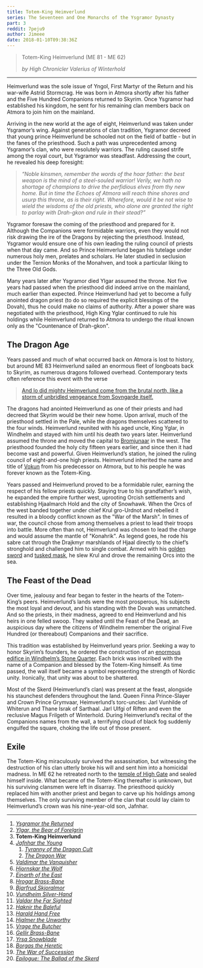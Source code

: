 ```yaml
---
title: Totem-King Heimverlund
series: The Seventeen and One Monarchs of the Ysgramor Dynasty
part: 3
reddit: 7peju9
author: Jimeee
date: 2018-01-10T09:38:36Z
---
```


> Totem-King Heimverlund (ME 81 - ME 62)
>
> _by High Chronicler Valerius of Winterhold_

---

Heimverlund was the sole issue of Yngol, First Martyr of the Return and his
war-wife Astrid Stormcrag. He was born in Atmora shortly after his father and
the Five Hundred Companions returned to Skyrim. Once Ysgramor had established
his kingdom, he sent for his remaining clan members back on Atmora to join him
on the mainland.

Arriving in the new world at the age of eight, Heimverlund was taken under
Ysgramor’s wing. Against generations of clan tradition, Ysgramor decreed that
young prince Heimverlund be schooled not on the field of battle - but in the
fanes of the priesthood. Such a path was unprecedented among Ysgramor’s clan,
who were resolutely warriors. The ruling caused strife among the royal court,
but Ysgramor was steadfast. Addressing the court, he revealed his deep
foresight:

> _“Noble kinsmen, remember the words of the hoar father: the best weapon is the
> mind of a steel-souled warrior! Verily, we hath no shortage of champions to
> drive the perfidious elves from thy new home. But in time the Echoes of Atmora
> will reach thine shores and usurp this throne, as is their right. Wherefore,
> would it be not wise to wield the wisdoms of the old priests, who alone are
> granted the right to parlay with Drah-gkon and rule in their stead?”_

Ysgramor foresaw the coming of the priesthood and prepared for it. Although the
Companions were formidable warriors, even they would not risk drawing the ire of
the Dragons by rejecting the priesthood. Instead, Ysgramor would ensure one of
his own leading the ruling council of priests when that day came. And so Prince
Heimverlund began his tutelage under numerous holy men, prelates and scholars.
He later studied in seclusion under the Ternion Monks of the Monahven, and took
a particular liking to the Three Old Gods.

Many years later after Ysgramor died Ylgar assumed the throne. Not five years
had passed when the priesthood did indeed arrive on the mainland, much earlier
than expected. Prince Heimverlund had yet to become a fully anointed dragon
priest (to do so required the explicit blessings of the Dovah), thus he could
make no claims of authority. After a power share was negotiated with the
priesthood, High King Yglar continued to rule his holdings while Heimverlund
returned to Atmora to undergo the ritual known only as the "Countenance of
Drah-gkon".

## The Dragon Age

Years passed and much of what occurred back on Atmora is lost to history, but
around ME 83 Heimverlund sailed an enormous fleet of longboats back to Skyrim,
as numerous dragons followed overhead. Contemporary texts often reference this
event with the verse

> [And lo did mighty Heimverlund come from the brutal north, like a storm of
> unbridled vengeance from Sovngarde itself.][0]

The dragons had anointed Heimverlund as one of their priests and had decreed
that Skyrim would be their new home. Upon arrival, much of the priesthood
settled in the Pale, while the dragons themselves scattered to the four winds.
Heimverlund reunited with his aged uncle, King Yglar, in Windhelm and stayed
with him until his death two years later. Heimverlund assumed the throne and
moved the capital to [Bromjunaar] in the west. The priesthood founded the holy
city fifteen years earlier, and since then it had become vast and powerful.
Given Heimverlund’s station, he joined the ruling council of eight-and-one high
priests. Heimverlund inherited the name and title of [Vokun] from his
predecessor on Atmora, but to his people he was forever known as the Totem-King.

Years passed and Heimverlund proved to be a formidable ruler, earning the
respect of his fellow priests quickly. Staying true to his grandfather’s wish,
he expanded the empire further west, uprooting Orcish settlements and
establishing Hjaalmarch Hold and the city of Snowhawk. When the Orcs of the west
banded together under chief Krul gro-Urdnot and rebelled it resulted in a bloody
conflict known as the "War of the Marsh". In times of war, the council chose
from among themselves a priest to lead their troops into battle. More often than
not, Heimverlund was chosen to lead the charge and would assume the mantle of
"Konahrik". As legend goes, he rode his sabre cat through the Drajkmyr
marshlands of Hjaal directly to the chief’s stronghold and challenged him to
single combat. Armed with his [golden sword][1] and [tusked mask][2], he slew
Krul and drove the remaining Orcs into the sea.

## The Feast of the Dead

Over time, jealousy and fear began to fester in the hearts of the Totem-King’s
peers. Heimverlund’s lands were the most prosperous, his subjects the most loyal
and devout, and his standing with the Dovah was unmatched. And so the priests,
in their madness, agreed to end Heimverlund and his heirs in one felled swoop.
They waited until the Feast of the Dead, an auspicious day where the citizens of
Windhelm remember the original Five Hundred (or thereabout) Companions and their
sacrifice.

This tradition was established by Heimverlund years prior. Seeking a way to
honor Skyrim’s founders, he ordered the construction of an [enormous edifice in
Windhelm’s Stone Quarter][3]. Each brick was inscribed with the name of a
Companion and blessed by the Totem-King himself. As time passed, the wall itself
became a symbol representing the strength of Nordic unity. Ironically, that
unity was about to be shattered.

Most of the Skerd (Heimverlund’s clan) was present at the feast, alongside his
staunchest defenders throughout the land. Queen Finna Prince-Slayer and Crown
Prince Grymvaar, Heimverlund’s torc-uncles: Jarl Vunhilde of Whiterun and Thane
Israk of Sarthaal. Jarl Ulfgi of Riften and even the reclusive Magus Frilgeth of
Winterhold. During Heimverlund’s recital of the Companions names from the wall,
a terrifying cloud of black fog suddenly engulfed the square, choking the life
out of those present.

## Exile

The Totem-King miraculously survived the assassination, but witnessing the
destruction of his clan utterly broke his will and sent him into a homicidal
madness. In ME 62 he retreated north to the [temple of High Gate][4] and sealed
himself inside. What became of the Totem-King thereafter is unknown, but his
surviving clansmen were left in disarray. The priesthood quickly replaced him
with another priest and began to carve up his holdings among themselves. The
only surviving member of the clan that could lay claim to Heimverlund’s crown
was his nine-year-old son, Jafnhar.

---

1. [_Ysgramor the Returned_](./7oy7ew)
1. [_Ylgar, the Bear of Forelgrin_](./7p6k5h)
1. **Totem-King Heimverlund**
1. [_Jafnhar the Young_](./7pn9i5)
   1. [_Tyranny of the Dragon Cult_](./7pvz3c)
   1. [_The Dragon War_](./7qj1oh)
1. [_Valdimar the Vanquisher_](./7qs6vm)
1. [_Hjornskar the Wolf_](./7r088c)
1. [_Einarth of the East_](./7r9vfv)
1. [_Hrogar Brass-Bane_](./7ri9vn)
1. [_Bjarfrud Skjoralmor_](./7siqyt)
1. [_Vundheim Silver-Hand_](./7ttg7c)
1. [_Valdar the Far Sighted_](./7ui737)
1. [_Haknir the Baleful_](./7zfxul)
1. [_Harald Hand Free_](./8191nw)
1. [_Hjalmer the Unworthy_](./82renh)
1. [_Vrage the Butcher_](./89u5f7)
1. [_Gellir Brass-Bane_](./8dnuin)
1. [_Yrsa Snowblade_](./8grtop)
1. [_Borgas the Heretic_](./8jqcwv)
1. [_The War of Succession_](./8k3apu)
1. [_Epilogue: The Ballad of the Skerd_](./8kdcwy)

[0]: https://en.uesp.net/wiki/Skyrim:Storm_Call
[1]: https://en.uesp.net/wiki/Lore:Goldbrand
[2]: https://images.uesp.net//3/3c/SR-icon-armor-Konahrik.png
[3]: https://staticdelivery.nexusmods.com/mods/110/images/74942-7-1460439757.jpg
[4]: https://en.uesp.net/wiki/Skyrim:High_Gate_Ruins
[Bromjunaar]: https://elderscrolls.wikia.com/wiki/Bromjunaar
[Vokun]: https://elderscrolls.wikia.com/wiki/Vokun
